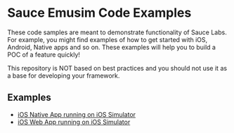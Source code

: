 # Sauce Emusim Code Examples

These code samples are meant to demonstrate functionality of Sauce Labs.
For example, you might find examples of how to get started with iOS, Android, Native apps and so on.
These examples will help you to build a POC of a feature quickly!

This repository is NOT based on best practices and you should not use it as a base for developing your framework.

## Examples

* [iOS Native App running on iOS Simulator](https://github.com/saucelabs-training/demo-java/blob/master/java11/appium-junit4-examples/src/test/java/com/emusim/IOSNativeAppExample.java)
* [iOS Web App running on iOS Simulator](https://github.com/saucelabs-training/demo-java/blob/master/java11/appium-junit4-examples/src/test/java/com/emusim/IOSWebAppExample.java)
